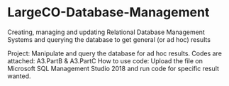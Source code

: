 # LargeCO-Database-Management
Creating, managing and updating Relational Database Management Systems and querying the database to get general (or ad hoc) results

Project: Manipulate and query the database for ad hoc results.
Codes are attached: A3.PartB & A3.PartC
How to use code:
Upload the file on Microsoft SQL Management Studio 2018 and run code for specific result wanted.
